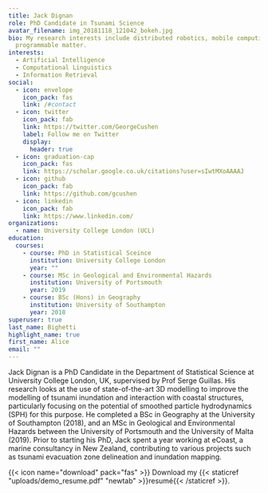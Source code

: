 ```yaml
---
title: Jack Dignan
role: PhD Candidate in Tsunami Science
avatar_filename: img_20181118_121042_bokeh.jpg
bio: My research interests include distributed robotics, mobile computing and
  programmable matter.
interests:
  - Artificial Intelligence
  - Computational Linguistics
  - Information Retrieval
social:
  - icon: envelope
    icon_pack: fas
    link: /#contact
  - icon: twitter
    icon_pack: fab
    link: https://twitter.com/GeorgeCushen
    label: Follow me on Twitter
    display:
      header: true
  - icon: graduation-cap
    icon_pack: fas
    link: https://scholar.google.co.uk/citations?user=sIwtMXoAAAAJ
  - icon: github
    icon_pack: fab
    link: https://github.com/gcushen
  - icon: linkedin
    icon_pack: fab
    link: https://www.linkedin.com/
organizations:
  - name: University College London (UCL)
education:
  courses:
    - course: PhD in Statistical Sceince
      institution: University College London
      year: ""
    - course: MSc in Geological and Environmental Hazards
      institution: University of Portsmouth
      year: 2019
    - course: BSc (Hons) in Geography
      institution: University of Southampton
      year: 2018
superuser: true
last_name: Bighetti
highlight_name: true
first_name: Alice
email: ""
---
```

Jack Dignan is a PhD Candidate in the Department of Statistical Science at University College London, UK, supervised by Prof Serge Guillas. His research looks at the use of state-of-the-art 3D modelling to improve the modelling of tsunami inundation and interaction with coastal structures, particularly focusing on the potential of smoothed particle hydrodynamics (SPH) for this purpose. He completed a BSc in Geography at the University of Southampton (2018), and an MSc in Geological and Environmental Hazards between the University of Portsmouth and the University of Malta (2019). Prior to starting his PhD, Jack spent a year working at eCoast, a marine consultancy in New Zealand, contributing to various projects such as tsunami evacuation zone delineation and inundation mapping.

{{< icon name="download" pack="fas" >}} Download my {{< staticref "uploads/demo_resume.pdf" "newtab" >}}resumé{{< /staticref >}}.